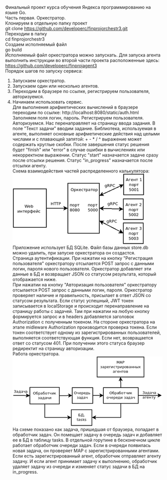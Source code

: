 Финальный проект курса обучения Яндекса программированию на языке Go.  
Часть первая. Оркестратор.  
Клонируем в отдельную папку проект  
git clone https://github.com/developerc/finprojorchestr3.git  
Переходим в папку  
cd finprojorchestr3   
Создаем исполняемый файл  
go build  
Исполняемый файл оркестратора можно запускать. Для запуска агента выполнить инструкции во второй части проекта
расположенные здесь: https://github.com/developerc/finprojagent3  
Порядок шагов по запуску сервиса:  
1. Запускаем оркестратор.
2. Запускаем один или несколько агентов.
3. Переходим в браузере по ссылке, регистрируем пользователя, авторизуемся. 
4. Начинаем использовать сервис.  
Для выполнения арифметических вычислений в браузере переходим по ссылке: http://localhost:8080/static/auth.html
Заполняем поля логин, пароль. Регистрируем пользователя. Авторизуемся. Нас перенаправляет на страницу ввода задания.
В поле "Текст задачи" вводим задание. Библиотека, используемая в агенте, выполняет основные арифметические действия над целыми числами и c плавающей запятой: + - * / ^ выражение может содержать круглые скобки. После завершения статус решения будет "finish" или "error" в случае ошибки в вычислениях или некорректном выражении. Статус "start" назначается задаче сразу после отсылки решения. Статус "in_progress" назначается после отсылки агенту.  
Схема взаимодействия частей распределенного калькулятора:  
![calculator diagram](Calculator.png)  
Приложение использует БД SQLite. Файл базы данных store.db можно удалить, при запуске оркестратора он создастся.  
Страница аутентификации. При нажатии на кнопку "Регистрация пользователя" оркестратору отсылается POST запрос с данными логин, пароля нового пользователя. Оркестратор добавляет эти данные в БД и возвращает JSON со статусом результата, который отображается ниже.  
При нажатии на кнопку "Авторизация пользователя" оркестратору отсылается POST запрос с данными логин, пароля. Оркестратор проверяет наличие и правильность, присылает в ответ JSON со статусом результата. Если статус успешный, JWT токен записывается в localStorage и происходит перенаправление на страницу работы с задачей. Там при нажатии на любую кнопку формируется запрос и в headers добавляется заголовок Authorization с полученным токеном. На стороне оркестратора на этапе midleware Authorization производится проверка токена. Если токен соответствует одному из зарегистрированных пользователей, выполняется соответствующая функция. Если нет, возвращается ответ со статусом 401. При получении этого статуса браузер редиректит на страницу авторизации.  
Работа оркестратора.  
![orchestrator diagram](orchestrator.png)  
На схеме показано как задача, пришедшая от браузера, попадает в обработчик задач. Он помещает задачу в очередь задач и добавляет ее в БД в таблицу tasks. В отдельной горутине в бесконечном цикле работает обработчик очереди задач. Если в очереди появилась новая задача, он проверяет MAP с зарегистрированными агентами. Если есть зарегистрированный агент, обработчик отправляет агенту задачу. И если агент принимает задачу к выполнению, обработчик удаляет задачу из очереди и изменяет статус задачи в БД на in_progress.